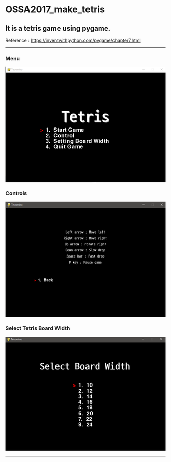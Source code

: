# OSSA2017_make_tetris

## It is a tetris game using pygame.
Reference : https://inventwithpython.com/pygame/chapter7.html

***
### Menu
![](https://raw.githubusercontent.com/WooJin-JO/OSSA2017_make_tetris/master/Tetris/img/2.png)
### Controls
![](https://raw.githubusercontent.com/WooJin-JO/OSSA2017_make_tetris/master/Tetris/img/3.png)
### Select Tetris Board Width
![](https://raw.githubusercontent.com/WooJin-JO/OSSA2017_make_tetris/master/Tetris/img/4.png)
***
